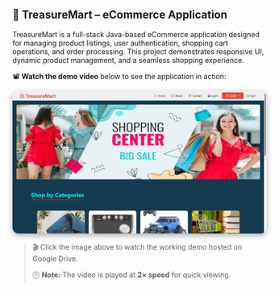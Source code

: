 ## 🛒 TreasureMart – eCommerce Application

TreasureMart is a full-stack Java-based eCommerce application designed for managing product listings, user authentication, shopping cart operations, and order processing. This project demonstrates responsive UI, dynamic product management, and a seamless shopping experience.

📽️ **Watch the demo video** below to see the application in action:

<div align="center">
  <a href="https://drive.google.com/file/d/1tPN0duPrQZJ53zf5jMqpCKUtVpq8_KLs/view?usp=sharing" target="_blank">
    <img src="https://raw.githubusercontent.com/KandimallaVarun/TreasureMart-EcommerceApplication/main/Screenshot%20(163).png"
         alt="Watch Video"
         width="600"
         style="border-radius: 12px; box-shadow: 0 4px 12px rgba(0, 0, 0, 0.3); position: relative;"/>
  </a>
</div>

> 🎬 Click the image above to watch the working demo hosted on Google Drive.
> 
> 🕒 **Note:** The video is played at **2× speed** for quick viewing.
